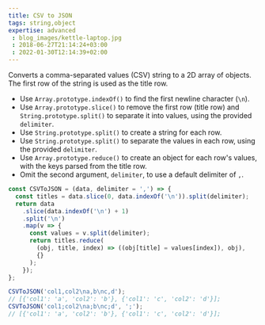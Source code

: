```yaml
---
title: CSV to JSON
tags: string,object
expertise: advanced
 : blog_images/kettle-laptop.jpg
 : 2018-06-27T21:14:24+03:00
 : 2022-01-30T12:14:39+02:00
---
```


Converts a comma-separated values (CSV) string to a 2D array of objects.
The first row of the string is used as the title row.

- Use `Array.prototype.indexOf()` to find the first newline character (`\n`).
- Use `Array.prototype.slice()` to remove the first row (title row) and `String.prototype.split()` to separate it into values, using the provided `delimiter`.
- Use `String.prototype.split()` to create a string for each row.
- Use `String.prototype.split()` to separate the values in each row, using the provided `delimiter`.
- Use `Array.prototype.reduce()` to create an object for each row's values, with the keys parsed from the title row.
- Omit the second argument, `delimiter`, to use a default delimiter of `,`.

```js
const CSVToJSON = (data, delimiter = ',') => {
  const titles = data.slice(0, data.indexOf('\n')).split(delimiter);
  return data
    .slice(data.indexOf('\n') + 1)
    .split('\n')
    .map(v => {
      const values = v.split(delimiter);
      return titles.reduce(
        (obj, title, index) => ((obj[title] = values[index]), obj),
        {}
      );
    });
};
```

```js
CSVToJSON('col1,col2\na,b\nc,d');
// [{'col1': 'a', 'col2': 'b'}, {'col1': 'c', 'col2': 'd'}];
CSVToJSON('col1;col2\na;b\nc;d', ';');
// [{'col1': 'a', 'col2': 'b'}, {'col1': 'c', 'col2': 'd'}];
```
